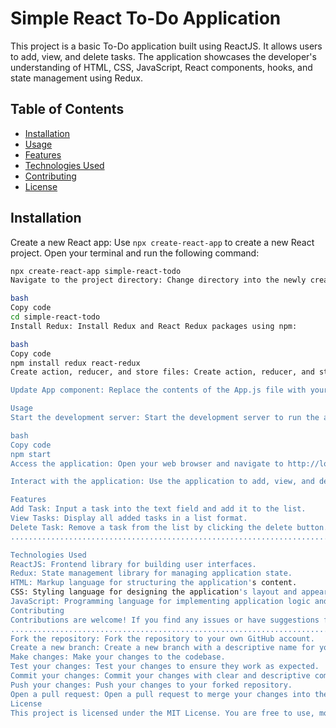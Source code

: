 # Simple React To-Do Application

This project is a basic To-Do application built using ReactJS. It allows users to add, view, and delete tasks. The application showcases the developer's understanding of HTML, CSS, JavaScript, React components, hooks, and state management using Redux.

## Table of Contents

- [Installation](#installation)
- [Usage](#usage)
- [Features](#features)
- [Technologies Used](#technologies-used)
- [Contributing](#contributing)
- [License](#license)

## Installation

Create a new React app: Use `npx create-react-app` to create a new React project. Open your terminal and run the following command:

```bash
npx create-react-app simple-react-todo
Navigate to the project directory: Change directory into the newly created project folder:

bash
Copy code
cd simple-react-todo
Install Redux: Install Redux and React Redux packages using npm:

bash
Copy code
npm install redux react-redux
Create action, reducer, and store files: Create action, reducer, and store files for managing the application's state. You can create these files in the src directory of your project.

Update App component: Replace the contents of the App.js file with your To-Do application component.

Usage
Start the development server: Start the development server to run the application locally:

bash
Copy code
npm start
Access the application: Open your web browser and navigate to http://localhost:3000 to view the application.

Interact with the application: Use the application to add, view, and delete tasks. Enter a task in the input field and press Enter or click the "Add" button to add it to the list. Click the delete button next to a task to remove it from the list.

Features
Add Task: Input a task into the text field and add it to the list.
View Tasks: Display all added tasks in a list format.
Delete Task: Remove a task from the list by clicking the delete button.
.......................................................................

Technologies Used
ReactJS: Frontend library for building user interfaces.
Redux: State management library for managing application state.
HTML: Markup language for structuring the application's content.
CSS: Styling language for designing the application's layout and appearance.
JavaScript: Programming language for implementing application logic and interactivity.
Contributing
Contributions are welcome! If you find any issues or have suggestions for improvements, please open an issue or submit a pull request.
........................................................................
Fork the repository: Fork the repository to your own GitHub account.
Create a new branch: Create a new branch with a descriptive name for your changes.
Make changes: Make your changes to the codebase.
Test your changes: Test your changes to ensure they work as expected.
Commit your changes: Commit your changes with clear and descriptive commit messages.
Push your changes: Push your changes to your forked repository.
Open a pull request: Open a pull request to merge your changes into the main repository.
License
This project is licensed under the MIT License. You are free to use, modify, and distribute the code as per the terms of the license.